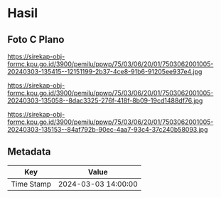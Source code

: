 # Hasil

## Foto C Plano

https://sirekap-obj-formc.kpu.go.id/3900/pemilu/ppwp/75/03/06/20/01/7503062001005-20240303-135415--12151199-2b37-4ce8-91b6-91205ee937e4.jpg

https://sirekap-obj-formc.kpu.go.id/3900/pemilu/ppwp/75/03/06/20/01/7503062001005-20240303-135058--8dac3325-276f-418f-8b09-19cd1488df76.jpg

https://sirekap-obj-formc.kpu.go.id/3900/pemilu/ppwp/75/03/06/20/01/7503062001005-20240303-135153--84af792b-90ec-4aa7-93c4-37c240b58093.jpg


## Metadata

| Key        | Value               |
| ---------- | ------------------- |
| Time Stamp | 2024-03-03 14:00:00 |



